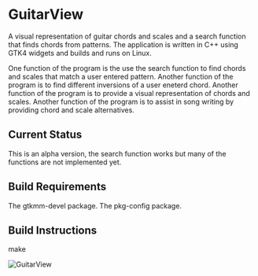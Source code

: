 # GuitarView
A visual representation of guitar chords and scales and a search function that finds chords from patterns.
The application is written in C++ using GTK4 widgets and builds and runs on Linux.

One function of the program is the use the search function to find chords and scales
that match a user entered pattern.
Another function of the program is to find different inversions of a user eneterd chord.
Another function of the program is to provide a visual representation of chords and scales.
Another function of the program is to assist in song writing by providing chord and scale alternatives.

Current Status
--------------
This is an alpha version, the search function works but many of the functions are not implemented yet.

Build Requirements
------------------
The gtkmm-devel package.
The pkg-config package.

Build Instructions
------------------
make




![GuitarView](https://github.com/ScottBaillie/GuitarView/assets/9945384/47a410b9-7229-42fd-b118-9042b32046e4)
